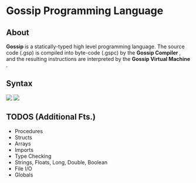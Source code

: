 # Gossip Programming Language

<h2> About </h2>
<p>
   <strong> Gossip </strong> is a statically-typed high level programming language. The source code (.gsp) is compiled into byte-code (.gspc) by the 
   <strong> Gossip Compiler </strong>, and the resulting instructions are interpreted by the <strong> Gossip Virtual Machine </strong>.
</p>

<h2> Syntax </h2>

<img src="https://github.com/davijoocho/Lovelace-Compiler/blob/main/pics/fibonacci.png">
<img src="https://github.com/davijoocho/Lovelace-Compiler/blob/main/pics/sub_add.png">
</img>

<h2> TODOS (Additional Fts.) </h2>
<ul>
   <li> Procedures </li>
   <li> Structs </li>
   <li> Arrays </li>
   <li> Imports </li>
   <li> Type Checking </li>
   <li> Strings, Floats, Long, Double, Boolean </li>
   <li> File I/O </li>
   <li> Globals </li>
</ul>
